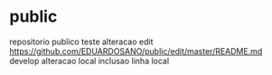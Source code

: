 # public
repositorio publico
teste alteracao edit
https://github.com/EDUARDOSANO/public/edit/master/README.md
develop alteracao local
inclusao linha local